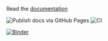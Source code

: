 Read the [documentation](https://EconForge.github.io/dolark/)

![Publish docs via GitHub Pages](https://github.com/EconForge/dolark/workflows/Publish%20docs%20via%20GitHub%20Pages/badge.svg)
![CI](https://github.com/EconForge/dolark/workflows/CI/badge.svg)

[![Binder](https://mybinder.org/badge_logo.svg)](https://mybinder.org/v2/gh/econforge/dolark/master?urlpath=lab)
